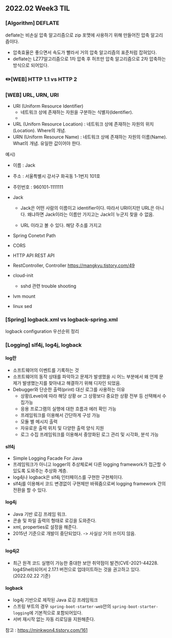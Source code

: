 ## 2022.02 Week3 TIL

### [Algorithm] DEFLATE
deflate는 비손실 압축 알고리즘으로 zip 포맷에 사용하기 위해 만들어진 압축 알고리즘이다.
- 압축효율은 좋으면서 속도가 빨라서 거의 압축 알고리즘의 표준처럼 잡혀있다. 
- deflate는 LZ77알고리즘으로 1차 압축 후 허프만 압축 알고리즘으로 2차 압축하는 방식으로 되어있다.

### ✏️[WEB] HTTP 1.1 vs HTTP 2 


### [WEB] URL, URN, URI

- URI (Uniform Resource Identifier)
  - 네트워크 상에 존재하는 자원을 구분하는 식별자(Identifier). 
  - 
- URL (Uniforn Resource Location) : 네트워크 상에 존재하는 자원의 위치(Location). Where의 개념.
- URN (Uniform Resource Name) : 네트워크 상에 존재하는 자원의 이름(Name). What의 개념. 유일한 값이어야 한다.

예시)
- 이름 : Jack
- 주소 : 서울특별시 강서구 화곡동 1-1번지 101호
- 주민번호 : 960101-1111111

- Jack
  - Jack은 어떤 사람의 이름이고 identifier이다. 따라서 URI이지만 URL은 아니다. 왜냐하면 Jack이라는 이름만 가지고는 Jack이 누군지 찾을 수 없음.

  - URL 이라고 볼 수 있다. 해당 주소를 가지고 


- Spring Conetxt Path
- CORS
- HTTP API REST API
- RestController, Controller
https://mangkyu.tistory.com/49
- cloud-init
  - sshd 관련 trouble shooting
- lvm mount
- linux sed

### [Spring] logback.xml vs logback-spring.xml

logback configuration 우선순위 정리


### [Logging] slf4j, log4j, logback

#### log란
- 소프트웨어의 이벤트를 기록하는 것
- 소프트웨어의 동작 상태를 파악하고 문제가 발생했을 시 어느 부분에서 왜 언제 문제가 발생했는지를 찾아내고 해결하기 위해 디자인 되었음.
- Debugger와 단순한 출력(print) 대신 로그를 사용하는 이유
  - 상황(Level)에 따라 해당 상황 or 그 상황보다 중요한 상황 전부 등 선택해서 수집가능
  - 응용 프로그램의 실행에 대한 흐름과 에러 확인 가능
  - 프레임워크를 이용해서 간단하게 구성 가능
  - 모듈 별 메시지 출력 
  - 자유로운 출력 위치 및 다양한 출력 양식 지원
  - 로그 수집 프레임워크를 이용해서 중앙화된 로그 관리 및 시각화, 분석 가능


#### slf4j
- Simple Logging Facade For Java
- 프레임워크가 아니고 logger의 추상체로써 다른 logging framework가 접근할 수 있도록 도와주는 추상화 계층.
- log4j나 logback은 slf4j 인터페이스를 구현한 구현체이다.
- slf4j를 이용해서 코드 변경없이 구현체만 바꿔줌으로써 logging framework 간의 전환을 할 수 있다.

#### log4j
- Java 기반 로깅 프레임 워크.
- 콘솔 및 파일 출력의 형태로 로깅을 도와준다.
- xml, properties로 설정을 해준다.
- 2015년 기준으로 개발이 중단되었다. -> 사실상 거의 쓰이지 않음.
- 


#### log4j2
- 최근 원격 코드 실행이 가능한 중대한 보안 취약점이 발견(CVE-2021-44228. log4Shell)되어서 2.17.1 버전으로 업데이트하는 것을 권고하고 있다. (2022.02.22 기준)


#### logback
- log4j 기반으로 제작된 Java 로깅 프레임워크
- 스프링 부트의 경우 `spring-boot-starter-web`안의 `spring-boot-starter-logging`에 기본적으로 포함되어있다.
- 서버 재시작 없는 자동 리로딩을 지원해준다.

참고 : https://minkwon4.tistory.com/161

